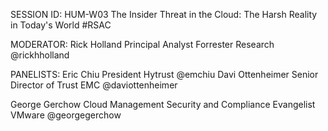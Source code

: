 SESSION ID: HUM-W03
The Insider Threat in the Cloud: The Harsh Reality in Today's World
#RSAC

MODERATOR:
Rick Holland
Principal Analyst Forrester Research @rickhholland

PANELISTS:
Eric Chiu
President Hytrust @emchiu
Davi Ottenheimer
Senior Director of Trust EMC @daviottenheimer

George Gerchow
Cloud Management Security and Compliance Evangelist VMware @georgegerchow

